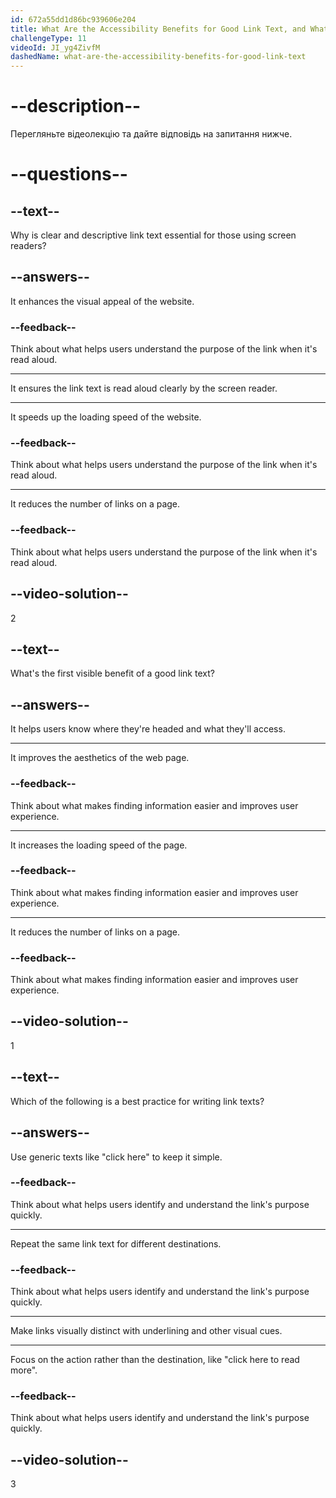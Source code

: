 ```yaml
---
id: 672a55dd1d86bc939606e204
title: What Are the Accessibility Benefits for Good Link Text, and What Are Examples of Good Link Text?
challengeType: 11
videoId: JI_yg4ZivfM
dashedName: what-are-the-accessibility-benefits-for-good-link-text
---
```


# --description--

Перегляньте відеолекцію та дайте відповідь на запитання нижче.

# --questions--

## --text--

Why is clear and descriptive link text essential for those using screen readers?

## --answers--

It enhances the visual appeal of the website.

### --feedback--

Think about what helps users understand the purpose of the link when it's read aloud.

---

It ensures the link text is read aloud clearly by the screen reader.

---

It speeds up the loading speed of the website.

### --feedback--

Think about what helps users understand the purpose of the link when it's read aloud.

---

It reduces the number of links on a page.

### --feedback--

Think about what helps users understand the purpose of the link when it's read aloud.

## --video-solution--

2

## --text--

What's the first visible benefit of a good link text?

## --answers--

It helps users know where they're headed and what they'll access.

---

It improves the aesthetics of the web page.

### --feedback--

Think about what makes finding information easier and improves user experience.

---

It increases the loading speed of the page.

### --feedback--

Think about what makes finding information easier and improves user experience.

---

It reduces the number of links on a page.

### --feedback--

Think about what makes finding information easier and improves user experience.

## --video-solution--

1

## --text--

Which of the following is a best practice for writing link texts?

## --answers--

Use generic texts like "click here" to keep it simple.

### --feedback--

Think about what helps users identify and understand the link's purpose quickly.

---

Repeat the same link text for different destinations.

### --feedback--

Think about what helps users identify and understand the link's purpose quickly.

---

Make links visually distinct with underlining and other visual cues.

---

Focus on the action rather than the destination, like "click here to read more".

### --feedback--

Think about what helps users identify and understand the link's purpose quickly.

## --video-solution--

3
